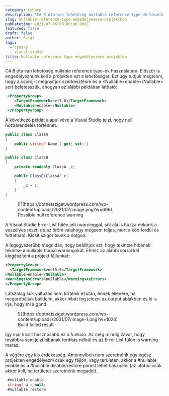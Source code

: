 ```yaml
---
category: csharp
description: 'C# 8 óta van lehetőség nullable reference type-ok használatára. Először is engedélyeznünk kell a projekten ezt a lehetőséget.'
slug: nullable-reference-type-engedelyezese-projektben
pubDatetime: 2021-07-06T00:00:00.000Z
featured: false
draft: false
author: Szigi
tags:
  - csharp
  - visual-studio
title: Nullable reference type engedélyezése projekten
---
```


C# 8 óta van lehetőség nullable reference type-ok használatára. Először is engedélyeznünk kell a projekten ezt a lehetőséget. Ezt úgy tudjuk megtenni, hogy a csproj-t megnyitjuk szerkesztésre és a \<Nullable>enable\</Nullable> sort beletesszük, ahogyan az alábbi példában látható:

```xml
 <PropertyGroup>
    <TargetFramework>net5.0</TargetFramework>
    <Nullable>enable</Nullable>
 </PropertyGroup>
```

A következő példát alapul véve a Visual Studio jelzi, hogy null hozzárendelés történhet.

```csharp
public class ClassA
{
    public string? Name { get; set; }
}

public class ClassB
{
    private readonly ClassA _c;

    public ClassB(ClassA? c)
    {
        _c = c;
    }
}
```

<figure>
  ![](https://dotnetsziget.wordpress.com/wp-content/uploads/2021/07/image.png?w=696)

  <figcaption>
    Possible null reference warning
  </figcaption>
</figure>

A Visual Studio Error List fülén jelzi warninggal, sőt alá is húzza nekünk a veszélyes részt, de az öröm valahogy mégsem teljes, mert a kód fordul és futtatható. Kicsit szigorítsunk a dolgon.

A legegyszerűbb megoldás, hogy beállítjuk azt, hogy tekintse hibának tekintse a nullable típusú warningokat. Ehhez az alábbi sorral kel kiegészíteni a projekt fájlunkat:

```xml
<PropertyGroup>
  <TargetFramework>net5.0</TargetFramework>
<Nullable>enable</Nullable>
<WarningsAsErrors>nullable</WarningsAsErrors>
</PropertyGroup>
```

Látszólag sok változás nem történik ezután, ennek ellenére, ha megpróbáljuk buildelni, akkor hibát fog jelezni az output ablakban és ki is írja, hogy mi a gond.

<figure>
  ![](https://dotnetsziget.wordpress.com/wp-content/uploads/2021/07/image-1.png?w=1024)

  <figcaption>
    Build failed result
  </figcaption>
</figure>

Így már kicsit hasznosabb ez a funkció. Az még mindig zavar, hogy továbbra sem jelzi hibának fordítás nélkül és az Error List fülön is warning marad.

A végére egy kis érdekesség. Amennyiben nem szeretnénk egy egész projekten engedélyezni csak egy fájlon, vagy területen, akkor a #nullable enable és a #nullable disable/restore párost lehet használni (az utóbbi csak akkor kell, ha területet szeretnénk megadni).

```csharp
 #nullable enable
 string? a = null;
 #nullable restore
```
